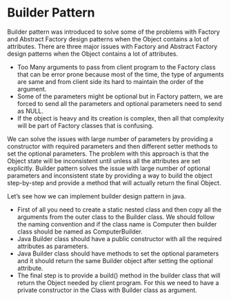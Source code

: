 # Builder Pattern

Builder pattern was introduced to solve some of the problems with Factory and Abstract Factory design patterns when the Object contains a lot of attributes. There are three major issues with Factory and Abstract Factory design patterns when the Object contains a lot of attributes.
- Too Many arguments to pass from client program to the Factory class that can be error prone because most of the time, the type of arguments are same and from client side its hard to maintain the order of the argument.
- Some of the parameters might be optional but in Factory pattern, we are forced to send all the parameters and optional parameters need to send as NULL.
- If the object is heavy and its creation is complex, then all that complexity will be part of Factory classes that is confusing.

We can solve the issues with large number of parameters by providing a constructor with required parameters and then different setter methods to set the optional parameters. The problem with this approach is that the Object state will be inconsistent until unless all the attributes are set explicitly. Builder pattern solves the issue with large number of optional parameters and inconsistent state by providing a way to build the object step-by-step and provide a method that will actually return the final Object.

Let’s see how we can implement builder design pattern in java.
- First of all you need to create a static nested class and then copy all the arguments from the outer class to the Builder class. We should follow the naming convention and if the class name is Computer then builder class should be named as ComputerBuilder.
- Java Builder class should have a public constructor with all the required attributes as parameters.
- Java Builder class should have methods to set the optional parameters and it should return the same Builder object after setting the optional attribute.
- The final step is to provide a build() method in the builder class that will return the Object needed by client program. For this we need to have a private constructor in the Class with Builder class as argument.
